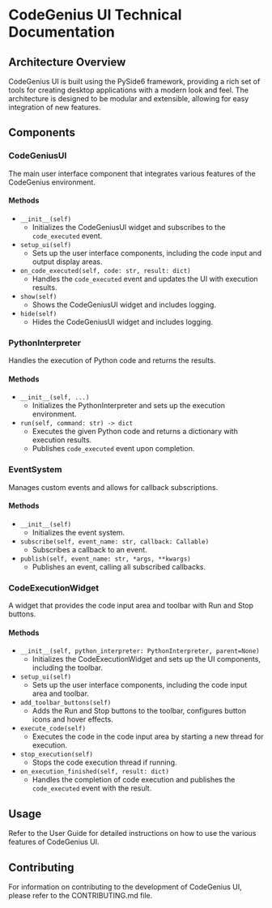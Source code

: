# CodeGenius UI Technical Documentation

## Architecture Overview

CodeGenius UI is built using the PySide6 framework, providing a rich set of tools for creating desktop applications with a modern look and feel. The architecture is designed to be modular and extensible, allowing for easy integration of new features.

## Components

### CodeGeniusUI

The main user interface component that integrates various features of the CodeGenius environment.

#### Methods

- `__init__(self)`
  - Initializes the CodeGeniusUI widget and subscribes to the `code_executed` event.
- `setup_ui(self)`
  - Sets up the user interface components, including the code input and output display areas.
- `on_code_executed(self, code: str, result: dict)`
  - Handles the `code_executed` event and updates the UI with execution results.
- `show(self)`
  - Shows the CodeGeniusUI widget and includes logging.
- `hide(self)`
  - Hides the CodeGeniusUI widget and includes logging.

### PythonInterpreter

Handles the execution of Python code and returns the results.

#### Methods

- `__init__(self, ...)`
  - Initializes the PythonInterpreter and sets up the execution environment.
- `run(self, command: str) -> dict`
  - Executes the given Python code and returns a dictionary with execution results.
  - Publishes `code_executed` event upon completion.

### EventSystem

Manages custom events and allows for callback subscriptions.

#### Methods

- `__init__(self)`
  - Initializes the event system.
- `subscribe(self, event_name: str, callback: Callable)`
  - Subscribes a callback to an event.
- `publish(self, event_name: str, *args, **kwargs)`
  - Publishes an event, calling all subscribed callbacks.

### CodeExecutionWidget

A widget that provides the code input area and toolbar with Run and Stop buttons.

#### Methods

- `__init__(self, python_interpreter: PythonInterpreter, parent=None)`
  - Initializes the CodeExecutionWidget and sets up the UI components, including the toolbar.
- `setup_ui(self)`
  - Sets up the user interface components, including the code input area and toolbar.
- `add_toolbar_buttons(self)`
  - Adds the Run and Stop buttons to the toolbar, configures button icons and hover effects.
- `execute_code(self)`
  - Executes the code in the code input area by starting a new thread for execution.
- `stop_execution(self)`
  - Stops the code execution thread if running.
- `on_execution_finished(self, result: dict)`
  - Handles the completion of code execution and publishes the `code_executed` event with the result.

## Usage

Refer to the User Guide for detailed instructions on how to use the various features of CodeGenius UI.

## Contributing

For information on contributing to the development of CodeGenius UI, please refer to the CONTRIBUTING.md file.
